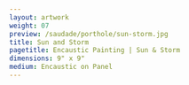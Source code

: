 ```yaml
---
layout: artwork
weight: 07
preview: /saudade/porthole/sun-storm.jpg
title: Sun and Storm
pagetitle: Encaustic Painting | Sun & Storm
dimensions: 9" x 9"
medium: Encaustic on Panel
---
```

